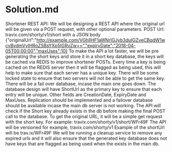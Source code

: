 # Solution.md
Shortener REST API:
We will be designing a REST API where the original url will be given via a POST request, with other optional parameters. 
POST Url: travix.com/shorty/v1/short with a JSON body {"originalUrl":"http://example.com/VGhlIHF1aWNrIGJyb3duIGZveCBqdW1wcyBvdmVyIHRoZSBsYXp5IGRvZw==","expiryDate":"2018-04-05T00:00:00","maxUses":10}
To make the API a lot faster, we will be pre generating the short keys and store it in a short key database, the keys will be cached via REDIS to improve shortener POSTs. Every time a key is being cached on the REDIS server then it will be flagged as being used, this will help to make sure that each server has a unique key. There will be some locked state to ensure that two servers will not be able to get the same key. There will be a fail over database, incase the main one goes down.
The database design will have ShortUrl as the primary key to ensure that each entry will be unique. Other fields are CreationDate, ExpiryDate and MaxUses. Replication should be implemented and a failover database should be available incase the main db server is not working.
The API will check if the Short key already exists in the db before making the final POST call to the database.
To get the original URL, it will be a simple get request with the short key. For example: travix.com/shorty/v1/short/WFr49F
The API will be versioned for example, travix.com/shorty/v1
Example of the shortUrl will be trav.ix/WFr49F
We will be running a cleanup service to remove any expired urls and it will also ensure that the generated key database does not have keys that are flagged as being used when the exists in the main db.
